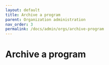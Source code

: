 ```yaml
---
layout: default
title: Archive a program
parent: Organization administration
nav_order: 3
permalink: /docs/admin/orgs/archive-program
---
```


# Archive a program

